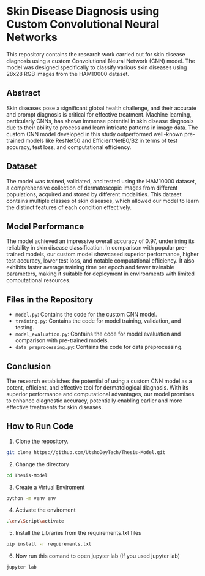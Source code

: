# Skin Disease Diagnosis using Custom Convolutional Neural Networks

This repository contains the research work carried out for skin disease diagnosis using a custom Convolutional Neural Network (CNN) model. The model was designed specifically to classify various skin diseases using 28x28 RGB images from the HAM10000 dataset.

## Abstract

Skin diseases pose a significant global health challenge, and their accurate and prompt diagnosis is critical for effective treatment. Machine learning, particularly CNNs, has shown immense potential in skin disease diagnosis due to their ability to process and learn intricate patterns in image data. The custom CNN model developed in this study outperformed well-known pre-trained models like ResNet50 and EfficientNetB0/B2 in terms of test accuracy, test loss, and computational efficiency.

## Dataset

The model was trained, validated, and tested using the HAM10000 dataset, a comprehensive collection of dermatoscopic images from different populations, acquired and stored by different modalities. This dataset contains multiple classes of skin diseases, which allowed our model to learn the distinct features of each condition effectively.

## Model Performance

The model achieved an impressive overall accuracy of 0.97, underlining its reliability in skin disease classification. In comparison with popular pre-trained models, our custom model showcased superior performance, higher test accuracy, lower test loss, and notable computational efficiency. It also exhibits faster average training time per epoch and fewer trainable parameters, making it suitable for deployment in environments with limited computational resources.

## Files in the Repository

- `model.py`: Contains the code for the custom CNN model.
- `training.py`: Contains the code for model training, validation, and testing.
- `model_evaluation.py`: Contains the code for model evaluation and comparison with pre-trained models.
- `data_preprocessing.py`: Contains the code for data preprocessing.

## Conclusion

The research establishes the potential of using a custom CNN model as a potent, efficient, and effective tool for dermatological diagnosis. With its superior performance and computational advantages, our model promises to enhance diagnostic accuracy, potentially enabling earlier and more effective treatments for skin diseases.

## How to Run Code

1. Clone the repository.
```bash
git clone https://github.com/UtshoDeyTech/Thesis-Model.git
```
2. Change the directory
```bash
cd Thesis-Model
```
3. Create a Virtual Enviroment
```bash
python -m venv env
```
4. Activate the enviroment
```bash
.\env\Script\activate
```
5. Install the Libraries from the requirements.txt files
```bash
pip install -r requirements.txt
```
6. Now run this comand to open jupyter lab (If you used jupyter lab)
```bash
jupyter lab
```


